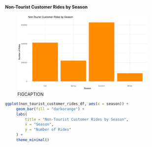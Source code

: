 #### Non-Tourist Customer Rides by Season

<figure class="float-right">
  <a href="../images/Non-Tourist_Customer_Rides_by_Season.png" target="_blank" title="Select image to open full sized chart">
  <img src="../images/thumbnails/Non-Tourist_Customer_Rides_by_Season.png" alt="ALT_TEXT">
  </a>
  <figcaption>
  FIGCAPTION
  </figcaption>
</figure>




```R
ggplot(non_tourist_customer_rides_df, aes(x = season)) +
     geom_bar(fill = "darkorange") +
     labs(
         title = "Non-Tourist Customer Rides by Season",
         x = "Season",
         y = "Number of Rides"
     ) +
     theme_minimal()
```

<br style="clear: both;"></br>
